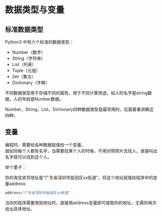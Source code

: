 # 数据类型与变量

## 标准数据类型

Python3 中有六个标准的数据类型：

* Number（数字）
* String（字符串）
* List（列表）
* Tuple（元组）
* Set（集合）
* Dictionary（字典）

不同数据类型用于存储不同的属性，用于不同计算用途。如人的名字是string数据，人的年龄是Number数据。

Number，String，List，Dictionary四种数据类型是最常用的，后面着重讲解这四种。

## 变量

编程时，需要给各种数据赋值给一个变量。  
就如同每个人都有名字，当需要找某个人的时候，不用对照照片去找人，直接叫出名字就可以找到这个人。

举个栗子：

你的淘宝收货地址是“广东省深圳市盐田区xx街道”，将这个地址赋值给程序中的变量address:

```python
address="广东省深圳市盐田区xx街道"
```

当你的程序需要用到地址时，直接用address变量即可提取你的地址，无需你再次给出具体地址。

